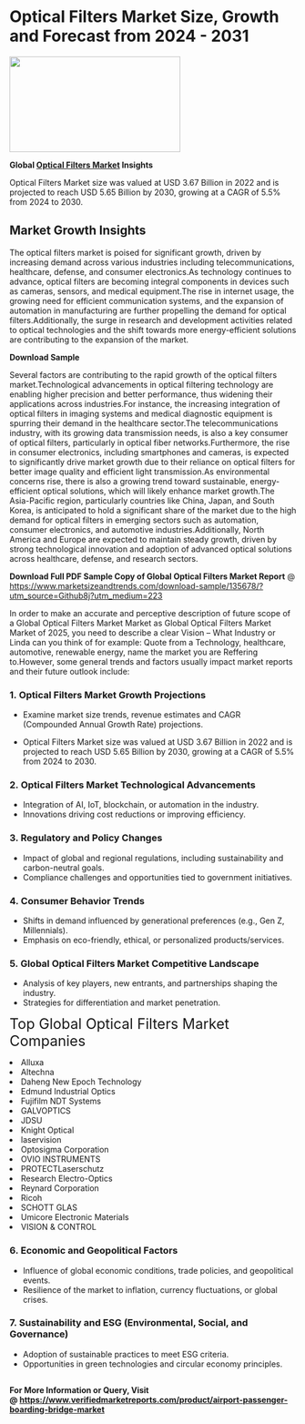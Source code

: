 <H1>Optical Filters Market Size, Growth and Forecast from 2024 - 2031</H1><img class="aligncenter size-medium wp-image-584254" src="https://thirdeyenews.in/wp-content/uploads/2024/09/Global-Market-Research-300x168.jpeg" alt="" width="300" height="168" /><p><strong>Global&nbsp;<a href="https://www.marketsizeandtrends.com/download-sample/135678/?utm_source=Github8j?utm_medium=223">Optical Filters Market</a> Insights</strong></p><p>Optical Filters Market size was valued at USD 3.67 Billion in 2022 and is projected to reach USD 5.65 Billion by 2030, growing at a CAGR of 5.5% from 2024 to 2030.</p><p><h2>Market Growth Insights</h2> <p>The optical filters market is poised for significant growth, driven by increasing demand across various industries including telecommunications, healthcare, defense, and consumer electronics.As technology continues to advance, optical filters are becoming integral components in devices such as cameras, sensors, and medical equipment.The rise in internet usage, the growing need for efficient communication systems, and the expansion of automation in manufacturing are further propelling the demand for optical filters.Additionally, the surge in research and development activities related to optical technologies and the shift towards more energy-efficient solutions are contributing to the expansion of the market.</p> <p><strong>Download Sample</strong></p> <p>Several factors are contributing to the rapid growth of the optical filters market.Technological advancements in optical filtering technology are enabling higher precision and better performance, thus widening their applications across industries.For instance, the increasing integration of optical filters in imaging systems and medical diagnostic equipment is spurring their demand in the healthcare sector.The telecommunications industry, with its growing data transmission needs, is also a key consumer of optical filters, particularly in optical fiber networks.Furthermore, the rise in consumer electronics, including smartphones and cameras, is expected to significantly drive market growth due to their reliance on optical filters for better image quality and efficient light transmission.As environmental concerns rise, there is also a growing trend toward sustainable, energy-efficient optical solutions, which will likely enhance market growth.The Asia-Pacific region, particularly countries like China, Japan, and South Korea, is anticipated to hold a significant share of the market due to the high demand for optical filters in emerging sectors such as automation, consumer electronics, and automotive industries.Additionally, North America and Europe are expected to maintain steady growth, driven by strong technological innovation and adoption of advanced optical solutions across healthcare, defense, and research sectors.<p><span class=""><strong>Download Full PDF Sample Copy of Global Optical Filters Market Report</strong> @ <a href="https://www.marketsizeandtrends.com/download-sample/135678/?utm_source=Github8j?utm_medium=223" target="_blank">https://www.marketsizeandtrends.com/download-sample/135678/?utm_source=Github8j?utm_medium=223</a></span></p><p>In order to make an accurate and perceptive description of future scope of a Global&nbsp;Optical Filters Market Market as Global&nbsp;Optical Filters Market Market of 2025, you need to describe a clear Vision &ndash; What Industry or Linda can you think of for example: Quote from a Technology, healthcare, automotive, renewable energy, name the market you are Reffering to.However, some general trends and factors usually impact market reports and their future outlook include:</p><h3>1.&nbsp;<strong>Optical Filters Market Growth Projections</strong></h3><ul><li>Examine market size trends, revenue estimates and CAGR (Compounded Annual Growth Rate) projections.</li><li><p>Optical Filters Market size was valued at USD 3.67 Billion in 2022 and is projected to reach USD 5.65 Billion by 2030, growing at a CAGR of 5.5% from 2024 to 2030.</p></li></ul><h3>2.&nbsp;<strong>Optical Filters Market Technological Advancements</strong></h3><ul><li>Integration of AI, IoT, blockchain, or automation in the industry.</li><li>Innovations driving cost reductions or improving efficiency.</li></ul><h3>3.&nbsp;<strong>Regulatory and Policy Changes</strong></h3><ul><li>Impact of global and regional regulations, including sustainability and carbon-neutral goals.</li><li>Compliance challenges and opportunities tied to government initiatives.</li></ul><h3>4.&nbsp;<strong>Consumer Behavior Trends</strong></h3><ul><li>Shifts in demand influenced by generational preferences (e.g., Gen Z, Millennials).</li><li>Emphasis on eco-friendly, ethical, or personalized products/services.</li></ul><h3>5.&nbsp;<strong>Global Optical Filters Market Competitive Landscape</strong></h3><ul><li>Analysis of key players, new entrants, and partnerships shaping the industry.</li><li>Strategies for differentiation and market penetration.</li></ul><p data-pm-slice="1 1 []"><span style="color: inherit; font-family: inherit; font-size: 25px;">Top Global Optical Filters Market Companies</span></p><div class="" data-test-id=""><p><li>Alluxa</li><li> Altechna</li><li> Daheng New Epoch Technology</li><li> Edmund Industrial Optics</li><li> Fujifilm NDT Systems</li><li> GALVOPTICS</li><li> JDSU</li><li> Knight Optical</li><li> laservision</li><li> Optosigma Corporation</li><li> OVIO INSTRUMENTS</li><li> PROTECTLaserschutz</li><li> Research Electro-Optics</li><li> Reynard Corporation</li><li> Ricoh</li><li> SCHOTT GLAS</li><li> Umicore Electronic Materials</li><li> VISION & CONTROL</li></p></div><h3>6.&nbsp;<strong>Economic and Geopolitical Factors</strong></h3><ul><li>Influence of global economic conditions, trade policies, and geopolitical events.</li><li>Resilience of the market to inflation, currency fluctuations, or global crises.</li></ul><h3>7.&nbsp;<strong>Sustainability and ESG (Environmental, Social, and Governance)</strong></h3><ul><li>Adoption of sustainable practices to meet ESG criteria.</li><li>Opportunities in green technologies and circular economy principles.</li></ul><h2><strong style="font-size: 14px;">For More Information or Query, Visit @&nbsp;</strong><a style="background-color: #ffffff; font-size: 14px;" href="https://www.marketsizeandtrends.com/report/optical-filters-market/" target="_blank">https://www.verifiedmarketreports.com/product/airport-passenger-boarding-bridge-market</a></h2>